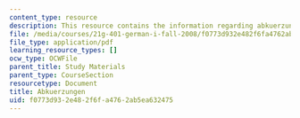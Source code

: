 ```yaml
---
content_type: resource
description: This resource contains the information regarding abkuerzungen.
file: /media/courses/21g-401-german-i-fall-2008/f0773d932e482f6fa4762ab5ea632475_MIT21G_401F08_abkuerzu.pdf
file_type: application/pdf
learning_resource_types: []
ocw_type: OCWFile
parent_title: Study Materials
parent_type: CourseSection
resourcetype: Document
title: Abkuerzungen
uid: f0773d93-2e48-2f6f-a476-2ab5ea632475
---
```

